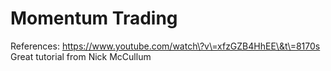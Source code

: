 # Momentum Trading
References: https://www.youtube.com/watch\?v\=xfzGZB4HhEE\&t\=8170s
Great tutorial from Nick McCullum
